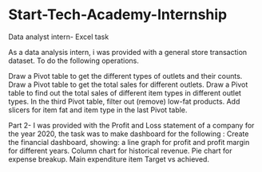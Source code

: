 # Start-Tech-Academy-Internship
Data analyst intern- Excel task

As a data analysis intern, i was provided with a general store transaction dataset. To do the following operations.

Draw a Pivot table to get the different types of outlets and their counts.
Draw a Pivot table to get the total sales for different outlets.
Draw a Pivot table to find out the total sales of different item types in different outlet types.
In the third Pivot table, filter out (remove) low-fat products.
Add slicers for item fat and item type in the last Pivot table.

Part 2- I was provided with the Profit and Loss statement of a company for the year 2020, the task was to make dashboard for the following :
Create the financial dashboard, showing:
 a line graph for profit and profit margin for different years.
Column chart for historical revenue. 
Pie chart for expense breakup.
Main expenditure item Target vs achieved.
